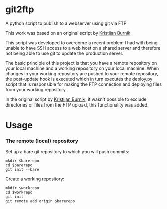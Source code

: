 # git2ftp
A python script to publish to a webserver using git via FTP

This work was based on an original script by [Kristijan Burnik](https://invision-web.net/web/deploying-to-production-via-ftp-with-git-hooks/).

This script was developed to overcome a recent problem I had with being unable to have SSH access to a web host on a shared server and therefore not being able to use git to update the production server.

The basic principle of this project is that you have a remote repository on your local machine and a working repository on your local machine. When changes in your working repository are pushed to your remote repository, the post-update hook is executed which in turn executes the deploy.py script that is responsible for making the FTP connection and deploying files from your working repository.

In the original script by [Kristijan Burnik](https://invision-web.net/web/deploying-to-production-via-ftp-with-git-hooks/), it wasn't possible to exclude directories or files from the FTP upload, this functionality was added.

# Usage
### The remote (local) repository
Set up a bare git repository to which you will push commits:

```
mkdir $barerepo
cd $barerepo
git init --bare
```
Create a working repository:
```
mkdir $workrepo
cd $workrepo
git init
git remote add origin $barerepo
```


